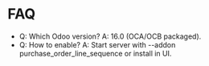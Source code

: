 # FAQ

- Q: Which Odoo version? A: 16.0 (OCA/OCB packaged).
- Q: How to enable? A: Start server with --addon purchase_order_line_sequence or install in UI.
